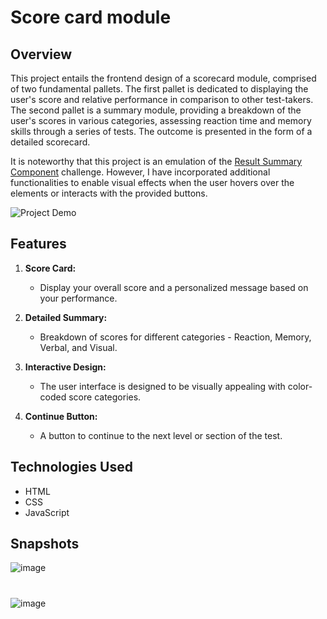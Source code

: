# Score card module

## Overview

This project entails the frontend design of a scorecard module, comprised of two fundamental pallets. The first pallet is dedicated to displaying the user's score and relative performance in comparison to other test-takers. The second pallet is a summary module, providing a breakdown of the user's scores in various categories, assessing reaction time and memory skills through a series of tests. The outcome is presented in the form of a detailed scorecard.

It is noteworthy that this project is an emulation of the [Result Summary Component](https://www.frontendmentor.io/challenges/results-summary-component-CE_K6s0maV) challenge. However, I have incorporated additional functionalities to enable visual effects when the user hovers over the elements or interacts with the provided buttons.

![Project Demo](link-to-demo.gif)

## Features

1. **Score Card:**
   - Display your overall score and a personalized message based on your performance.

2. **Detailed Summary:**
   - Breakdown of scores for different categories - Reaction, Memory, Verbal, and Visual.

3. **Interactive Design:**
   - The user interface is designed to be visually appealing with color-coded score categories.

4. **Continue Button:**
   - A button to continue to the next level or section of the test.

## Technologies Used

- HTML
- CSS
- JavaScript

## Snapshots 

![image](https://github.com/rishavsinghdogra/Score-Card/assets/122353817/de141f6c-545f-423d-b8b5-298ec85bc71a)
#
![image](https://github.com/rishavsinghdogra/Score-Card/assets/122353817/21ec8177-a34a-4cf8-b207-4bea192ae3d1)



